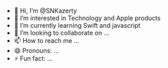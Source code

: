- 👋 Hi, I’m @SNKazerty
- 👀 I’m interested in Technology and Apple products
- 🌱 I’m currently learning Swift and javascript
- 💞️ I’m looking to collaborate on ...
- 📫 How to reach me ...
- 😄 Pronouns: ...
- ⚡ Fun fact: ...

<!---
SNKazerty/SNKazerty is a ✨ special ✨ repository because its `README.md` (this file) appears on your GitHub profile.
You can click the Preview link to take a look at your changes.
--->
